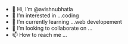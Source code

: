 - 👋 Hi, I’m @avishnubhatla
- 👀 I’m interested in ...coding
- 🌱 I’m currently learning ...web developement
- 💞️ I’m looking to collaborate on ...
- 📫 How to reach me ...

<!---
avishnubhatla/avishnubhatla is a ✨ special ✨ repository because its `README.md` (this file) appears on your GitHub profile.
You can click the Preview link to take a look at your changes.
--->
